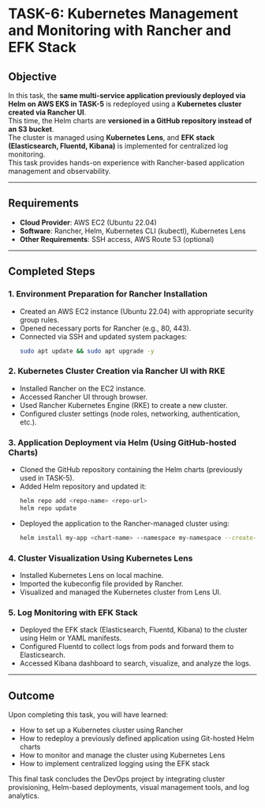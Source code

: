 # TASK-6: Kubernetes Management and Monitoring with Rancher and EFK Stack

## Objective
In this task, the **same multi-service application previously deployed via Helm on AWS EKS in TASK-5** is redeployed using a **Kubernetes cluster created via Rancher UI**.  
This time, the Helm charts are **versioned in a GitHub repository instead of an S3 bucket**.  
The cluster is managed using **Kubernetes Lens**, and **EFK stack (Elasticsearch, Fluentd, Kibana)** is implemented for centralized log monitoring.  
This task provides hands-on experience with Rancher-based application management and observability.

---

## Requirements
- **Cloud Provider**: AWS EC2 (Ubuntu 22.04)
- **Software**: Rancher, Helm, Kubernetes CLI (kubectl), Kubernetes Lens
- **Other Requirements**: SSH access, AWS Route 53 (optional)

---

## Completed Steps

### 1. Environment Preparation for Rancher Installation
- Created an AWS EC2 instance (Ubuntu 22.04) with appropriate security group rules.
- Opened necessary ports for Rancher (e.g., 80, 443).
- Connected via SSH and updated system packages:
  ```bash
  sudo apt update && sudo apt upgrade -y
  ```

### 2. Kubernetes Cluster Creation via Rancher UI with RKE
- Installed Rancher on the EC2 instance.
- Accessed Rancher UI through browser.
- Used Rancher Kubernetes Engine (RKE) to create a new cluster.
- Configured cluster settings (node roles, networking, authentication, etc.).

### 3. Application Deployment via Helm (Using GitHub-hosted Charts)
- Cloned the GitHub repository containing the Helm charts (previously used in TASK-5).
- Added Helm repository and updated it:
  ```bash
  helm repo add <repo-name> <repo-url>
  helm repo update
  ```
- Deployed the application to the Rancher-managed cluster using:
  ```bash
  helm install my-app <chart-name> --namespace my-namespace --create-namespace
  ```

### 4. Cluster Visualization Using Kubernetes Lens
- Installed Kubernetes Lens on local machine.
- Imported the kubeconfig file provided by Rancher.
- Visualized and managed the Kubernetes cluster from Lens UI.

### 5. Log Monitoring with EFK Stack
- Deployed the EFK stack (Elasticsearch, Fluentd, Kibana) to the cluster using Helm or YAML manifests.
- Configured Fluentd to collect logs from pods and forward them to Elasticsearch.
- Accessed Kibana dashboard to search, visualize, and analyze the logs.

---

## Outcome
Upon completing this task, you will have learned:
- How to set up a Kubernetes cluster using Rancher
- How to redeploy a previously defined application using Git-hosted Helm charts
- How to monitor and manage the cluster using Kubernetes Lens
- How to implement centralized logging using the EFK stack

This final task concludes the DevOps project by integrating cluster provisioning, Helm-based deployments, visual management tools, and log analytics.